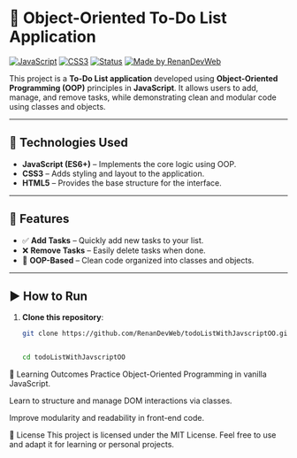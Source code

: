 # 📝 Object-Oriented To-Do List Application

[![JavaScript](https://img.shields.io/badge/JavaScript-ES6+-yellow?logo=javascript&logoColor=white)](https://developer.mozilla.org/en-US/docs/Web/JavaScript)
[![CSS3](https://img.shields.io/badge/CSS3-1572B6?logo=css3&logoColor=white)](https://developer.mozilla.org/en-US/docs/Web/CSS)
[![Status](https://img.shields.io/badge/Status-In%20Development-orange)]()
[![Made by RenanDevWeb](https://img.shields.io/badge/Made%20by-RenanDevWeb-blueviolet)](https://github.com/RenanDevWeb)

This project is a **To-Do List application** developed using **Object-Oriented Programming (OOP)** principles in **JavaScript**. It allows users to add, manage, and remove tasks, while demonstrating clean and modular code using classes and objects.

---

## 🚀 Technologies Used

- **JavaScript (ES6+)** – Implements the core logic using OOP.
- **CSS3** – Adds styling and layout to the application.
- **HTML5** – Provides the base structure for the interface.

---

## 🌟 Features

- ✅ **Add Tasks** – Quickly add new tasks to your list.
- ❌ **Remove Tasks** – Easily delete tasks when done.
- 🧠 **OOP-Based** – Clean code organized into classes and objects.

---

## ▶️ How to Run

1. **Clone this repository**:

   ```bash
   git clone https://github.com/RenanDevWeb/todoListWithJavscriptOO.git


   cd todoListWithJavscriptOO

📖 Learning Outcomes
Practice Object-Oriented Programming in vanilla JavaScript.

Learn to structure and manage DOM interactions via classes.

Improve modularity and readability in front-end code.

📄 License
This project is licensed under the MIT License.
Feel free to use and adapt it for learning or personal projects.
